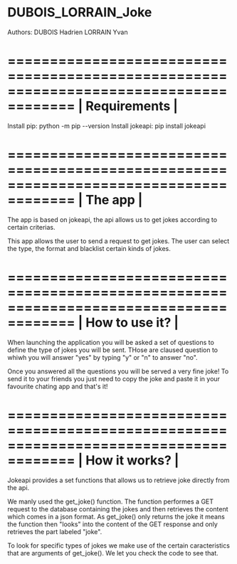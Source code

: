 # DUBOIS_LORRAIN_Joke

Authors: DUBOIS Hadrien
         LORRAIN Yvan

======================================================================================
                             |      Requirements      |
======================================================================================

Install pip: python -m pip --version
Install jokeapi: pip install jokeapi

======================================================================================
                             |      The app      |
======================================================================================

The app is based on jokeapi, the api allows us to get jokes according to certain 
criterias.

This app allows the user to send a request to get jokes. The user can select the type,
the format and blacklist certain kinds of jokes.

======================================================================================
                             |      How to use it?      |
======================================================================================

When launching the application you will be asked a set of questions to define the type
of jokes you will be sent. THose are claused question to whiwh you will answer "yes"
by typing "y" or "n" to answer "no".

Once you answered all the questions you will be served a very fine joke! To send it
to your friends you just need to copy the joke and paste it in your favourite chating
app and that's it!

======================================================================================
                             |      How it works?      |
======================================================================================

Jokeapi provides a set functions that allows us to retrieve joke directly from the 
api. 

We manly used the get_joke() function. The function performes a GET request to the 
database containing the jokes and then retrieves the content which comes in a json
format. As get_joke() only returns the joke it means the function then "looks" into
the content of the GET response and only retrieves the part labeled "joke".

To look for specific types of jokes we make use of the certain caracteristics that 
are arguments of get_joke(). We let you check the code to see that.
